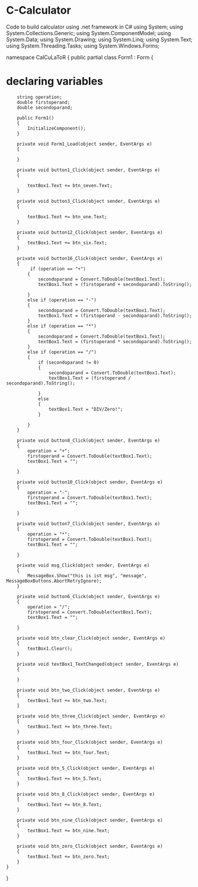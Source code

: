 # C-Calculator
Code to build calculator using .net framework in C#
using System;
using System.Collections.Generic;
using System.ComponentModel;
using System.Data;
using System.Drawing;
using System.Linq;
using System.Text;
using System.Threading.Tasks;
using System.Windows.Forms;

namespace CalCuLaToR
{
    public partial class Form1 : Form
    {
# declaring variables 
        string operation;
        double firstoperand;
        double secondoparand;

        public Form1()
        {
            InitializeComponent();
        }

        private void Form1_Load(object sender, EventArgs e)
        {

        }

        private void button1_Click(object sender, EventArgs e)
        {

            textBox1.Text += btn_seven.Text;
        }

        private void button3_Click(object sender, EventArgs e)
        {

            textBox1.Text += btn_one.Text;
        }

        private void button12_Click(object sender, EventArgs e)
        {
            textBox1.Text += btn_six.Text;
        }

        private void button16_Click(object sender, EventArgs e)
        {
             if (operation == "+")
            {
                secondoparand = Convert.ToDouble(textBox1.Text);
                textBox1.Text = (firstoperand + secondoparand).ToString();
              
            }
            else if (operation == "-")
            {
                secondoparand = Convert.ToDouble(textBox1.Text);
                textBox1.Text = (firstoperand - secondoparand).ToString();
            }
            else if (operation == "*")
            {
                secondoparand = Convert.ToDouble(textBox1.Text);
                textBox1.Text = (firstoperand * secondoparand).ToString();
            }
            else if (operation == "/")
            {
                if (secondoparand != 0)
                {
                    secondoparand = Convert.ToDouble(textBox1.Text);
                    textBox1.Text = (firstoperand / secondoparand).ToString();
              
                }
                else
                {
                    textBox1.Text = "DIV/Zero!";
                }

            }
        }

        private void button8_Click(object sender, EventArgs e)
        {
            operation = "+";
            firstoperand = Convert.ToDouble(textBox1.Text);
            textBox1.Text = "";

        }

        private void button10_Click(object sender, EventArgs e)
        {
            operation = "-";
            firstoperand = Convert.ToDouble(textBox1.Text);
            textBox1.Text = "";

        }

        private void button7_Click(object sender, EventArgs e)
        {
            operation = "*";
            firstoperand = Convert.ToDouble(textBox1.Text);
            textBox1.Text = "";

        }

        private void msg_Click(object sender, EventArgs e)
        {
            MessageBox.Show("this is ist msg", "message", MessageBoxButtons.AbortRetryIgnore);
        }

        private void button6_Click(object sender, EventArgs e)
        {
            operation = "/";
            firstoperand = Convert.ToDouble(textBox1.Text);
            textBox1.Text = "";

        }

        private void btn_clear_Click(object sender, EventArgs e)
        {
            textBox1.Clear();
        }

        private void textBox1_TextChanged(object sender, EventArgs e)
        {

        }

        private void btn_two_Click(object sender, EventArgs e)
        {
            textBox1.Text += btn_two.Text;
        }

        private void btn_three_Click(object sender, EventArgs e)
        {
            textBox1.Text += btn_three.Text;
        }

        private void btn_four_Click(object sender, EventArgs e)
        {
            textBox1.Text += btn_four.Text;
        }

        private void btn_5_Click(object sender, EventArgs e)
        {
            textBox1.Text += btn_5.Text;
        }

        private void btn_8_Click(object sender, EventArgs e)
        {
            textBox1.Text += btn_8.Text;
        }

        private void btn_nine_Click(object sender, EventArgs e)
        {
            textBox1.Text += btn_nine.Text;
        }

        private void btn_zero_Click(object sender, EventArgs e)
        {
            textBox1.Text += btn_zero.Text;
        }
    }
}
